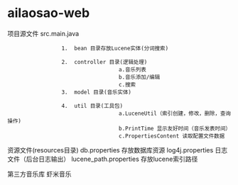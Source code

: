 ailaosao-web
============

项目源文件  src.main.java

                     1.  bean 目录存放Lucene实体(分词搜索)

                     2.  controller 目录(逻辑处理)
                                       a.音乐列表
                                       b.音乐添加/编辑
                                       c.搜索
                     3.  model 目录(音乐实体)

                     4.  util 目录(工具包)
                                       a.LuceneUtil（索引创建，修改，删除，查询操作)
                                       b.PrintTime 显示友好时间（音乐发表时间）
                                       c.PropertiesContent 读取配置文件数据

资源文件(resources目录)
                    db.properties 存放数据库资源
                    log4j.properties 日志文件（后台日志输出）
                    lucene_path.properties 存放lucene索引路径



第三方音乐库  虾米音乐


